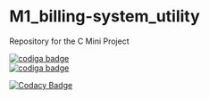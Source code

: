 # M1_billing-system_utility

Repository for the C Mini Project

<a href="https://api.codiga.io/project/31436/score/svg">
   <img src="https://api.codiga.io/project/31436/score/svg" alt="codiga badge" />
</a>
<br>
<a href="https://api.codiga.io/project/31436/status/svg">
   <img src="https://api.codiga.io/project/31436/status/svg" alt="codiga badge" />
</a>

[![Codacy Badge](https://app.codacy.com/project/badge/Grade/57519c5b014046b08949f8f13a2376b6)](https://www.codacy.com/gh/charanroy/M1_billing-system_utility/dashboard?utm_source=github.com&amp;utm_medium=referral&amp;utm_content=charanroy/M1_billing-system_utility&amp;utm_campaign=Badge_Grade)

